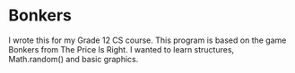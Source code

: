 # Bonkers

I wrote this for my Grade 12 CS course. This program is based on the game Bonkers from The Price Is Right.
I wanted to learn structures, Math.random() and basic graphics.

